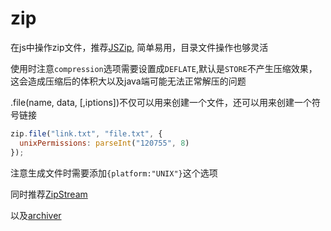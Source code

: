 # zip

在js中操作zip文件，推荐[JSZip](https://stuk.github.io/jszip/), 简单易用，目录文件操作也够灵活

使用时注意`compression`选项需要设置成`DEFLATE`,默认是`STORE`不产生压缩效果，这会造成压缩后的体积大以及java端可能无法正常解压的问题

.file(name, data, [,iptions])不仅可以用来创建一个文件，还可以用来创建一个符号链接
```javascript
zip.file("link.txt", "file.txt", {
  unixPermissions: parseInt("120755", 8)
});
```
注意生成文件时需要添加`{platform:"UNIX"}`这个选项

同时推荐[ZipStream](https://www.archiverjs.com/zip-stream)

以及[archiver](https://www.archiverjs.com/)
